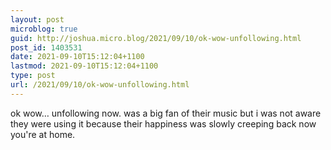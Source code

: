 ```yaml
---
layout: post
microblog: true
guid: http://joshua.micro.blog/2021/09/10/ok-wow-unfollowing.html
post_id: 1403531
date: 2021-09-10T15:12:04+1100
lastmod: 2021-09-10T15:12:04+1100
type: post
url: /2021/09/10/ok-wow-unfollowing.html
---
```

ok wow… unfollowing now. was a big fan of their music but i was not aware they were using it because their happiness was slowly creeping back now you're at home.
